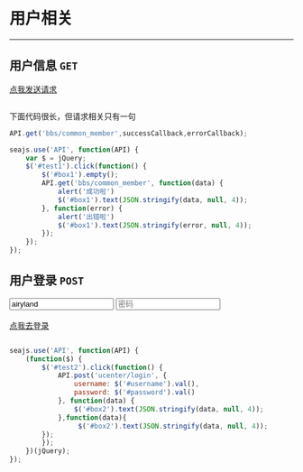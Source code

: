 # 用户相关

---
<script>
    seajs.config({
        path:'http://assets.spmjs.org/'
    });
</script>

## 用户信息 `GET`

<a href="javascript:" id="test1">点我发送请求</a>
<pre id="box1"></pre>

下面代码很长，但请求相关只有一句
```javascript
API.get('bbs/common_member',successCallback,errorCallback);
```
````javascript
seajs.use('API', function(API) {
    var $ = jQuery;
    $('#test1').click(function() {
        $('#box1').empty();
        API.get('bbs/common_member', function(data) {
            alert('成功啦')
            $('#box1').text(JSON.stringify(data, null, 4));
        }, function(error) {
            alert('出错啦')
            $('#box1').text(JSON.stringify(error, null, 4));
        });
    });
});
````

## 用户登录 `POST`
<input type="username" id="username" placeholder="用户名" value="airyland">
<input type="password" id="password" placeholder="密码">
<br>
<br>
<a href="javascript:" id="test2">点我去登录</a>
<pre id="box2"></pre>

````javascript
seajs.use('API', function(API) {
    (function($) {
        $('#test2').click(function() {
            API.post('ucenter/login', {
                username: $('#username').val(),
                password: $('#password').val()
            }, function(data) {
                $('#box2').text(JSON.stringify(data, null, 4));
            },function(data){
                 $('#box2').text(JSON.stringify(data, null, 4));
        });
        });
    })(jQuery);
});
````